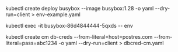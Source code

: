 kubectl create deploy busybox --image busybox:1.28 -o yaml --dry-run=client > env-example.yaml

kubectl exec -it busybox-86d4844444-5qxds -- env

kubectl create cm db-creds --from-literal=host=postres.com --from-literal=pass=abc1234 -o yaml --dry-run=client > dbcred-cm.yaml